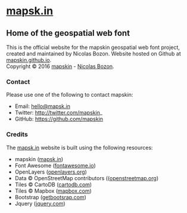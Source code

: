# [mapsk.in](http://mapsk.in)

## Home of the geospatial web font

This is the official website for the mapskin geospatial web font
project, created and maintained by Nicolas Bozon.  Website hosted on
Github at <a href="https://mapskin.github.io" target="_blank"> mapskin.github.io</a>.</br> Copyright © 2016 <a href="http://mapsk.in" target="_blank">mapskin</a> - <a href="http://cartogenic.com" target="_blank">Nicolas Bozon</a>.

### Contact

Please use one of the following to contact mapskin:

* Email: hello@mapsk.in
* Twitter: http://twitter.com/mapskin_
* GitHub: https://github.com/mapskin

### Credits

The <a href="http://mapsk.in" target="_blank">mapsk.in</a> website is built using the following resources:

  * mapskin ([mapsk.in](http://mapsk.in))
  * Font Awesome ([fontawesome.io](http://fontawesome.io))
  * OpenLayers ([openlayers.org](http://openlayers.org))
  * Data © OpenStreetMap contributors (([openstreetmap.org](www.openstreetmap.org/copyright))
  * Tiles © CartoDB ([cartodb.com](https://cartodb.com/attributions))
  * Tiles © Mapbox ([mapbox.com](https://www.mapbox.com/about/maps/))
  * Bootstrap ([getbootsrap.com](http://getbootstrap.com/))
  * Jquery ([jquery.com](http://jquery.com/))
